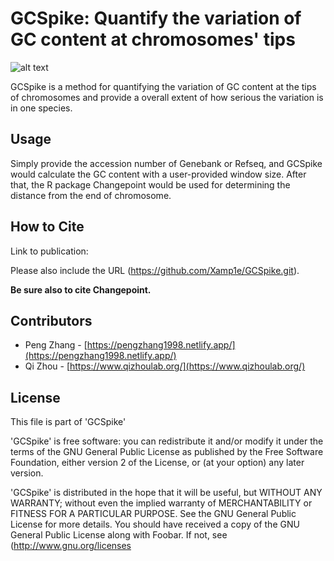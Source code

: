 # GCSpike: Quantify the variation of GC content at chromosomes' tips #

![alt text](https://github.com/Xamp1e/GCSpike/blob/main/icon.png)

GCSpike is a method for quantifying the variation of GC content at the tips of chromosomes and provide a overall extent of how serious the variation is in one species.

## Usage ##

Simply provide the accession number of Genebank or Refseq, and GCSpike would calculate the GC content with a user-provided window size. After that, the R package Changepoint would be used for determining the distance from the end of chromosome.

## How to Cite ##

Link to publication: 

Please also include the URL (https://github.com/Xamp1e/GCSpike.git).

**Be sure also to cite Changepoint.** 

## Contributors ##

* Peng Zhang - [https://pengzhang1998.netlify.app/](https://pengzhang1998.netlify.app/)
* Qi Zhou - [https://www.qizhoulab.org/](https://www.qizhoulab.org/)

## License ##

This file is part of 'GCSpike'

'GCSpike' is free software: you can redistribute it and/or modify it under the terms of the GNU General Public License as published by the Free Software Foundation, either version 2 of the License, or (at your option) any later version.

'GCSpike' is distributed in the hope that it will be useful, but WITHOUT ANY WARRANTY; without even the implied warranty of MERCHANTABILITY or FITNESS FOR A PARTICULAR PURPOSE.  See the GNU General Public License for more details. You should have received a copy of the GNU General Public License along with Foobar.  If not, see (http://www.gnu.org/licenses
